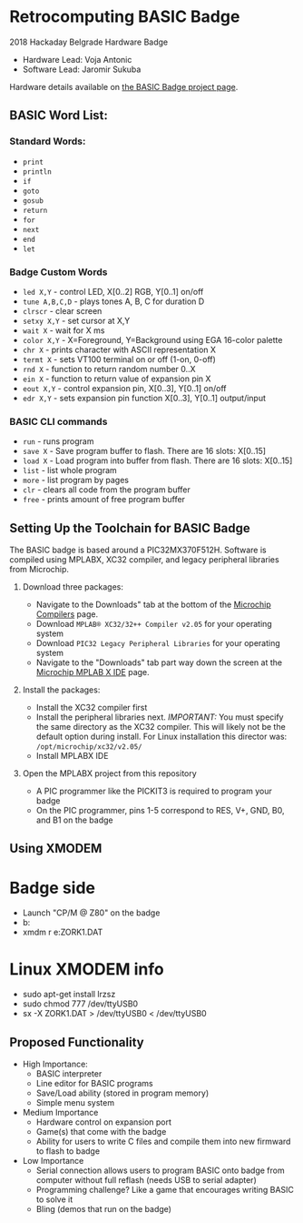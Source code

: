 # Retrocomputing BASIC Badge

2018 Hackaday Belgrade Hardware Badge

* Hardware Lead: Voja Antonic
* Software Lead: Jaromir Sukuba

Hardware details available on [the BASIC Badge project page](https://hackaday.io/project/80627-badge-for-hackaday-conference-2018-in-belgrade).

## BASIC Word List:

### Standard Words:
* `print`
* `println`
* `if`
* `goto`
* `gosub`
* `return`
* `for`
* `next`
* `end`
* `let`

### Badge Custom Words

* `led X,Y` - control LED, X[0..2] RGB, Y[0..1] on/off
* `tune A,B,C,D` - plays tones A, B, C for duration D
* `clrscr` - clear screen
* `setxy X,Y` - set cursor at X,Y
* `wait X` - wait for X ms
* `color X,Y` - X=Foreground, Y=Background using EGA 16-color palette
* `chr X` - prints character with ASCII representation X
* `termt X` - sets VT100 terminal on or off (1-on, 0-off)
* `rnd X` - function to return random number 0..X
* `ein X` - function to return value of expansion pin X
* `eout X,Y` - control expansion pin, X[0..3], Y[0..1] on/off
* `edr X,Y` - sets expansion pin function X[0..3], Y[0..1] output/input

### BASIC CLI commands

* `run` - runs program
* `save X` - Save program buffer to flash. There are 16 slots: X[0..15]
* `load X` - Load program into buffer from flash. There are 16 slots: X[0..15]
* `list` - list whole program
* `more` - list program by pages
* `clr` - clears all code from the program buffer
* `free` - prints amount of free program buffer


## Setting Up the Toolchain for BASIC Badge

The BASIC badge is based around a PIC32MX370F512H. Software is compiled using MPLABX, XC32 compiler, and legacy peripheral libraries from Microchip.

1. Download three packages:
    * Navigate to the Downloads" tab at the bottom of the [Microchip Compilers](http://www.microchip.com/mplab/compilers) page.
    * Download `MPLAB® XC32/32++ Compiler v2.05` for your operating system
    * Download `PIC32 Legacy Peripheral Libraries` for your operating system
    * Navigate to the "Downloads" tab part way down the screen at the [Microchip MPLAB X IDE](http://www.microchip.com/mplab/mplab-x-ide) page.

2. Install the packages:
    * Install the XC32 compiler first
    * Install the peripheral libraries next. *IMPORTANT:* You must specify the same directory as the XC32 compiler. This will likely not be the default option during install. For Linux installation this director was: `/opt/microchip/xc32/v2.05/`
    * Install MPLABX IDE

3. Open the MPLABX project from this repository
    * A PIC programmer like the PICKIT3 is required to program your badge
    * On the PIC programmer, pins 1-5 correspond to RES, V+, GND, B0, and B1 on the badge

## Using XMODEM

# Badge side

* Launch "CP/M @ Z80" on the badge
* b:
* xmdm r e:ZORK1.DAT

# Linux XMODEM info

* sudo apt-get install lrzsz
* sudo chmod 777 /dev/ttyUSB0
* sx -X ZORK1.DAT > /dev/ttyUSB0 < /dev/ttyUSB0

## Proposed Functionality

* High Importance:
  * BASIC interpreter
  * Line editor for BASIC programs
  * Save/Load ability (stored in program memory)
  * Simple menu system
* Medium Importance
  * Hardware control on expansion port
  * Game(s) that come with the badge
  * Ability for users to write C files and compile them into new firmward to flash to badge
* Low Importance
  * Serial connection allows users to program BASIC onto badge from computer without full reflash (needs USB to serial adapter)
  * Programming challenge? Like a game that encourages writing BASIC to solve it
  * Bling (demos that run on the badge)

